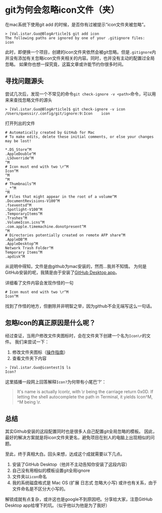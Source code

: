 # git为何会忽略icon文件（夹）


在mac系统下使用git add 的时候，是否你有过被提示“icon文件夹被忽略”。

    > [Val.istar.Guo@BlogArticle]$ git add icon
    The following paths are ignored by one of your .gitignore files:
    icon

此时，即便换一个项目，创建的icon文件夹依然会被git忽略。但是```.gitignore```内并没有添加有关忽略icon文件夹相关的内容。同时，也并没有主动的配置过全局忽略。
如果你也想一探究竟，这篇文章或许能节约你很多时间。

## 寻找问题源头

尝试几次后，发现一个不常见的命令```git check-ignore -v <path>```命令，可以用来来查找忽略文件的源头

    > [Val.istar.Guo@BlogArticle]$ git check-ignore -v icon
    /Users/quessir/.config/git/ignore:9:Icon	icon


打开列出的文件

    # Automatically created by GitHub for Mac
    # To make edits, delete these initial comments, or else your changes may be lost!

    *.DS_Store^M
    .AppleDouble^M
    .LSOverride^M
    ^M
    # Icon must end with two \r^M
    Icon^M
    ^M
    ^M
    # Thumbnails^M
    ._*^M
    ^M
    # Files that might appear in the root of a volume^M
    .DocumentRevisions-V100^M
    .fseventsd^M
    .Spotlight-V100^M
    .TemporaryItems^M
    .Trashes^M
    .VolumeIcon.icns^M
    .com.apple.timemachine.donotpresent^M
    ^M
    # Directories potentially created on remote AFP share^M
    .AppleDB^M
    .AppleDesktop^M
    Network Trash Folder^M
    Temporary Items^M
    .apdisk^M

从说明中得知，文件是由github为mac安装的，然而...我并不知情。
为何是GitHub安装的呢，我猜是由于安装了[GitHub Desktop app](https://desktop.github.com/)。


详细看了文件内容会发现作怪的一句

    # Icon must end with two \r^M
    Icon^M

找到了作怪的地方，但删除并非明智之举，因为github不会无端写这么一句话。

## 忽略Icon的真正原因是什么呢？

经过查证，当用户修改文件夹图标时，会在文件夹下创建一个名为```Icon\r```的文件。
我们来尝试一下：

1. 修改文件夹图标（[操作指南](https://support.apple.com/kb/PH13922?locale=zh_CN&viewlocale=zh_CN)）
2. 查看文件夹下内容

```bash
> [Val.istar.Guo@icontest]$ ls
Icon?
```

这里插播一段网上回答解释```Icon?```为何带有小尾巴'?'：

> It's name is actually Icon\r, with \r being the carriage return 0x0D. If letting the shell autocomplete the path in Terminal, it yields Icon^M, ^M being \r.

## 总结

其实Github安装的这段配置同时也是很多人自己配置git全局忽略的模板。
因此，最好的解决方案就是将icon文件夹更名，避免项目在别人的电脑上出现相似的问题。

至此，终于真相大白。回头来想，达成这个成就需要以下几点。

1. 安装了GitHub Desktop（他并不主动告知你安装了这段内容）
2. 自己没有用相似的模板设置git全局ignore
3. 文件夹以```icon```命名
4. 我的系统磁盘格式是 Mac OS (扩展 日志式 忽略大小写) 或许也有关系，由于文件命名是不区分大小写的。

解锁成就有点复杂，或许这也是google不到原因吧。分享给大家，注意GitHub Desktop app给埋下的坑。（似乎他以为他是为了我好）
